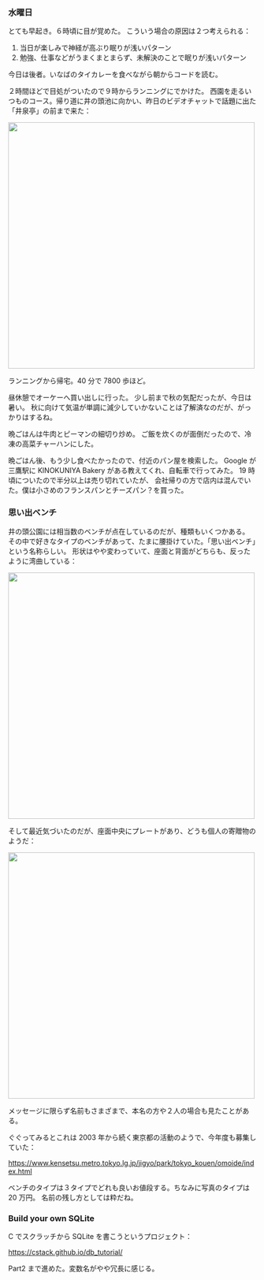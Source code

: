 ### 水曜日

とても早起き。６時頃に目が覚めた。
こういう場合の原因は２つ考えられる：

1. 当日が楽しみで神経が高ぶり眠りが浅いパターン
1. 勉強、仕事などがうまくまとまらず、未解決のことで眠りが浅いパターン

今日は後者。いなばのタイカレーを食べながら朝からコードを読む。

２時間ほどで目処がついたので９時からランニングにでかけた。
西園を走るいつものコース。帰り道に井の頭池に向かい、昨日のビデオチャットで話題に出た「井泉亭」の前まで来た：

<img src="https://i.imgur.com/cDEUhRd.jpg" width="500">

ランニングから帰宅。40 分で 7800 歩ほど。

昼休憩でオーケーへ買い出しに行った。
少し前まで秋の気配だったが、今日は暑い。
秋に向けて気温が単調に減少していかないことは了解済なのだが、がっかりはするね。

晩ごはんは牛肉とピーマンの細切り炒め。
ご飯を炊くのが面倒だったので、冷凍の高菜チャーハンにした。

晩ごはん後、もう少し食べたかったので、付近のパン屋を検索した。
Google が三鷹駅に KINOKUNIYA Bakery がある教えてくれ、自転車で行ってみた。
19 時頃についたので半分以上は売り切れていたが、
会社帰りの方で店内は混んでいた。僕は小さめのフランスパンとチーズパン？を買った。

### 思い出ベンチ

井の頭公園には相当数のベンチが点在しているのだが、種類もいくつかある。
その中で好きなタイプのベンチがあって、たまに腰掛けていた。「思い出ベンチ」という名称らしい。
形状はやや変わっていて、座面と背面がどちらも、反ったように湾曲している：

<img src="https://i.imgur.com/eOZfe39.jpg" width="500">

そして最近気づいたのだが、座面中央にプレートがあり、どうも個人の寄贈物のようだ：

<img src="https://i.imgur.com/UsaGjDO.jpg" width="500">

メッセージに限らず名前もさまざまで、本名の方や２人の場合も見たことがある。

ぐぐってみるとこれは 2003 年から続く東京都の活動のようで、今年度も募集していた：

https://www.kensetsu.metro.tokyo.lg.jp/jigyo/park/tokyo_kouen/omoide/index.html

ベンチのタイプは３タイプでどれも良いお値段する。ちなみに写真のタイプは 20 万円。
名前の残し方としては粋だね。

### Build your own SQLite

C でスクラッチから SQLite を書こうというプロジェクト：

https://cstack.github.io/db_tutorial/

Part2 まで進めた。変数名がやや冗長に感じる。